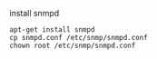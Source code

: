 install snmpd
```
apt-get install snmpd
cp snmpd.conf /etc/snmp/snmpd.conf
chown root /etc/snmp/snmpd.conf
```
